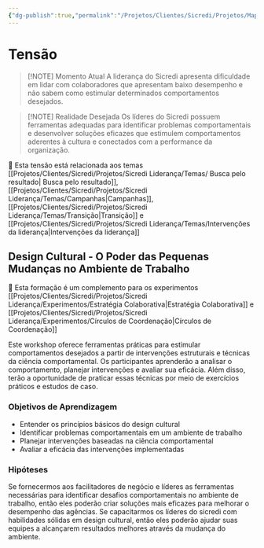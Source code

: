 ```yaml
---
{"dg-publish":true,"permalink":"/Projetos/Clientes/Sicredi/Projetos/Mapa Sodexo/Formações/Design Cultural/"}
---
```


# Tensão

> [!NOTE] Momento Atual
>  A liderança do Sicredi apresenta dificuldade em lidar com colaboradores que apresentam baixo desempenho e não sabem como estimular determinados comportamentos desejados.

> [!NOTE] Realidade Desejada
> Os líderes do Sicredi possuem ferramentas adequadas para identificar problemas comportamentais e desenvolver soluções eficazes que estimulem comportamentos aderentes à cultura e conectados com a performance da organização.

🔗 Esta tensão está relacionada aos temas [[Projetos/Clientes/Sicredi/Projetos/Sicredi Liderança/Temas/ Busca pelo resultado\| Busca pelo resultado]], [[Projetos/Clientes/Sicredi/Projetos/Sicredi Liderança/Temas/Campanhas\|Campanhas]], [[Projetos/Clientes/Sicredi/Projetos/Sicredi Liderança/Temas/Transição\|Transição]] e [[Projetos/Clientes/Sicredi/Projetos/Sicredi Liderança/Temas/Intervenções da liderança\|Intervenções da liderança]]

##  Design Cultural - O Poder das Pequenas Mudanças no Ambiente de Trabalho

🔗 Esta formação é um complemento para os experimentos [[Projetos/Clientes/Sicredi/Projetos/Sicredi Liderança/Experimentos/Estratégia Colaborativa\|Estratégia Colaborativa]] e [[Projetos/Clientes/Sicredi/Projetos/Sicredi Liderança/Experimentos/Círculos de Coordenação\|Círculos de Coordenação]]

 Este workshop oferece ferramentas práticas para estimular comportamentos desejados a partir de intervenções estruturais e técnicas da ciência comportamental. Os participantes aprenderão a analisar o comportamento, planejar intervenções e avaliar sua eficácia. Além disso, terão a oportunidade de praticar essas técnicas por meio de exercícios práticos e estudos de caso.

### Objetivos de Aprendizagem
- Entender os princípios básicos do design cultural
- Identificar problemas comportamentais em um ambiente de trabalho
- Planejar intervenções baseadas na ciência comportamental
- Avaliar a eficácia das intervenções implementadas

### Hipóteses
Se fornecermos aos facilitadores de negócio e líderes as ferramentas necessárias para identificar desafios comportamentais no ambiente de trabalho, então eles poderão criar soluções mais eficazes para melhorar o desempenho das agências.
Se capacitarmos os líderes do sicredi com habilidades sólidas em design cultural, então eles poderão ajudar suas equipes a alcançarem resultados melhores através da mudança do ambiente.




